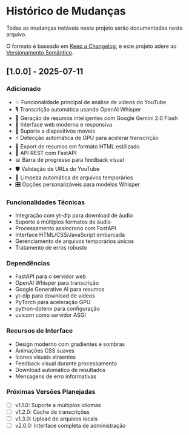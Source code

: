 # Histórico de Mudanças

Todas as mudanças notáveis neste projeto serão documentadas neste arquivo.

O formato é baseado em [Keep a Changelog](https://keepachangelog.com/pt-BR/1.0.0/),
e este projeto adere ao [Versionamento Semântico](https://semver.org/lang/pt-BR/).

## [1.0.0] - 2025-07-11

### Adicionado

- ✨ Funcionalidade principal de análise de vídeos do YouTube
- 🎙️ Transcrição automática usando OpenAI Whisper
- 🤖 Geração de resumos inteligentes com Google Gemini 2.0 Flash
- 🎨 Interface web moderna e responsiva
- 📱 Suporte a dispositivos móveis
- ⚡ Detecção automática de GPU para acelerar transcrição
- 📄 Export de resumos em formato HTML estilizado
- 🔧 API REST com FastAPI
- 📊 Barra de progresso para feedback visual
- 🛡️ Validação de URLs do YouTube
- 🧹 Limpeza automática de arquivos temporários
- 🎛️ Opções personalizáveis para modelos Whisper

### Funcionalidades Técnicas

- Integração com yt-dlp para download de áudio
- Suporte a múltiplos formatos de áudio
- Processamento assíncrono com FastAPI
- Interface HTML/CSS/JavaScript embarcada
- Gerenciamento de arquivos temporários únicos
- Tratamento de erros robusto

### Dependências

- FastAPI para o servidor web
- OpenAI Whisper para transcrição
- Google Generative AI para resumos
- yt-dlp para download de vídeos
- PyTorch para aceleração GPU
- python-dotenv para configuração
- uvicorn como servidor ASGI

### Recursos de Interface

- Design moderno com gradientes e sombras
- Animações CSS suaves
- Ícones visuais atraentes
- Feedback visual durante processamento
- Download automático de resultados
- Mensagens de erro informativas

### Próximas Versões Planejadas

- [ ] v1.1.0: Suporte a múltiplos idiomas
- [ ] v1.2.0: Cache de transcrições
- [ ] v1.3.0: Upload de arquivos locais
- [ ] v2.0.0: Interface completa de administração

